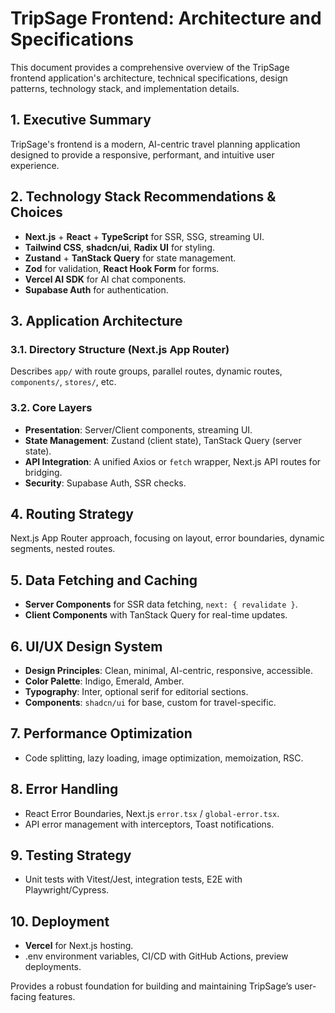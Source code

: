 # TripSage Frontend: Architecture and Specifications

This document provides a comprehensive overview of the TripSage frontend application's architecture, technical specifications, design patterns, technology stack, and implementation details.

## 1. Executive Summary

TripSage's frontend is a modern, AI-centric travel planning application designed to provide a responsive, performant, and intuitive user experience.

## 2. Technology Stack Recommendations & Choices

- **Next.js** + **React** + **TypeScript** for SSR, SSG, streaming UI.
- **Tailwind CSS**, **shadcn/ui**, **Radix UI** for styling.
- **Zustand** + **TanStack Query** for state management.
- **Zod** for validation, **React Hook Form** for forms.
- **Vercel AI SDK** for AI chat components.
- **Supabase Auth** for authentication.

## 3. Application Architecture

### 3.1. Directory Structure (Next.js App Router)

Describes `app/` with route groups, parallel routes, dynamic routes, `components/`, `stores/`, etc.

### 3.2. Core Layers

- **Presentation**: Server/Client components, streaming UI.
- **State Management**: Zustand (client state), TanStack Query (server state).
- **API Integration**: A unified Axios or `fetch` wrapper, Next.js API routes for bridging.
- **Security**: Supabase Auth, SSR checks.

## 4. Routing Strategy

Next.js App Router approach, focusing on layout, error boundaries, dynamic segments, nested routes.

## 5. Data Fetching and Caching

- **Server Components** for SSR data fetching, `next: { revalidate }`.
- **Client Components** with TanStack Query for real-time updates.

## 6. UI/UX Design System

- **Design Principles**: Clean, minimal, AI-centric, responsive, accessible.
- **Color Palette**: Indigo, Emerald, Amber.
- **Typography**: Inter, optional serif for editorial sections.
- **Components**: `shadcn/ui` for base, custom for travel-specific.

## 7. Performance Optimization

- Code splitting, lazy loading, image optimization, memoization, RSC.

## 8. Error Handling

- React Error Boundaries, Next.js `error.tsx` / `global-error.tsx`.
- API error management with interceptors, Toast notifications.

## 9. Testing Strategy

- Unit tests with Vitest/Jest, integration tests, E2E with Playwright/Cypress.

## 10. Deployment

- **Vercel** for Next.js hosting.
- .env environment variables, CI/CD with GitHub Actions, preview deployments.

Provides a robust foundation for building and maintaining TripSage’s user-facing features.
